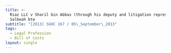 ```yaml
---
title: >-
  Riaz LLC v Sharil bin Abbas (through his deputy and litigation representative,
  Salbeah bte
subtitle: "[2013] SGHC 167 / 05\_September\_2013"
tags:
  - Legal Profession
  - Bill of Costs
layout: single
---
```



